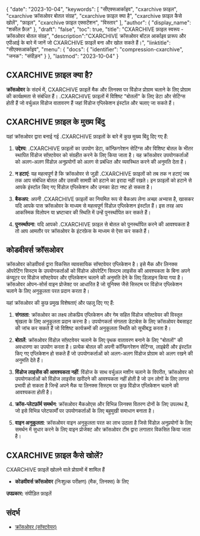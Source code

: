 {
"date": "2023-10-04",
  "keywords": [
"सीएक्सआर्काइव",
"cxarchive फ़ाइल",
"cxarchive क्रॉसओवर बोतल संग्रह",
"cxarchive फ़ाइल क्या है",
"cxarchive फ़ाइल कैसे खोलें",
"फ़ाइल",
"cxarchive फ़ाइल एक्सटेंशन",
"विस्तार"
],
  "author": {
"display_name": "शकील फ़ैज़"
},
"draft": "false",
"toc": true,
"title": "CXARCHIVE फ़ाइल स्वरूप - क्रॉसओवर बोतल संग्रह",
  "description":"CXARCHIVE क्रॉसओवर बॉटल आर्काइव प्रारूप और एपीआई के बारे में जानें जो CXARCHIVE फ़ाइलें बना और खोल सकते हैं।",
"linktitle": "सीएक्सआर्काइव",
  "menu": {
    "docs": {
      "identifier": "compression-cxarchive",
"जनक": "संपीड़न"
}
},
"lastmod": "2023-10-04"
}

## CXARCHIVE फ़ाइल क्या है?

**क्रॉसओवर** के संदर्भ में, CXARCHIVE फ़ाइलें मैक और लिनक्स पर विंडोज प्रोग्राम चलाने के लिए प्रोग्राम की कार्यक्षमता से संबंधित हैं। .CXARCHIVE फ़ाइलों में विशिष्ट "बोतलों" के लिए डेटा और सेटिंग्स होती हैं जो वर्चुअल विंडोज वातावरण हैं जहां विंडोज एप्लिकेशन इंस्टॉल और चलाए जा सकते हैं।

## CXARCHIVE फ़ाइल के मुख्य बिंदु

यहां क्रॉसओवर द्वारा बनाई गई .CXARCHIVE फ़ाइलों के बारे में कुछ मुख्य बिंदु दिए गए हैं:

1. **उद्देश्य**: .CXARCHIVE फ़ाइलों का उपयोग डेटा, कॉन्फ़िगरेशन सेटिंग्स और विशिष्ट बोतल के भीतर स्थापित विंडोज सॉफ़्टवेयर को संग्रहीत करने के लिए किया जाता है। यह क्रॉसओवर उपयोगकर्ताओं को अलग-अलग विंडोज़ अनुप्रयोगों को अलग से प्रबंधित और व्यवस्थित करने की अनुमति देता है।
    







2. **न हटाएं**: यह महत्वपूर्ण है कि क्रॉसओवर से जुड़ी .CXARCHIVE फ़ाइलों को तब तक न हटाएं जब तक आप संबंधित बोतल और उसकी सामग्री को हटाने का इरादा नहीं रखते। इन फ़ाइलों को हटाने से आपके इंस्टॉल किए गए विंडोज़ एप्लिकेशन और उनका डेटा नष्ट हो सकता है।
    







3. **बैकअप**: अपनी .CXARCHIVE फ़ाइलों का नियमित रूप से बैकअप लेना अच्छा अभ्यास है, खासकर यदि आपके पास क्रॉसओवर के माध्यम से महत्वपूर्ण विंडोज़ एप्लिकेशन इंस्टॉल हैं। इस तरह आप आकस्मिक विलोपन या भ्रष्टाचार की स्थिति में उन्हें पुनर्स्थापित कर सकते हैं।
    







4. **पुनर्स्थापना**: यदि आपको .CXARCHIVE फ़ाइल से बोतल को पुनर्स्थापित करने की आवश्यकता है तो आप आमतौर पर क्रॉसओवर के इंटरफ़ेस के माध्यम से ऐसा कर सकते हैं।

## कोडवीवर्स क्रॉसओवर

क्रॉसओवर कोडवीवर्स द्वारा विकसित व्यावसायिक सॉफ्टवेयर एप्लिकेशन है। इसे मैक और लिनक्स ऑपरेटिंग सिस्टम के उपयोगकर्ताओं को विंडोज ऑपरेटिंग सिस्टम लाइसेंस की आवश्यकता के बिना अपने कंप्यूटर पर विंडोज सॉफ्टवेयर और एप्लिकेशन चलाने की अनुमति देने के लिए डिज़ाइन किया गया है। क्रॉसओवर ओपन-सोर्स वाइन प्रोजेक्ट पर आधारित है जो यूनिक्स जैसे सिस्टम पर विंडोज एप्लिकेशन चलाने के लिए अनुकूलता परत प्रदान करता है।

यहां क्रॉसओवर की कुछ प्रमुख विशेषताएं और पहलू दिए गए हैं:

1. **संगतता**: क्रॉसओवर का लक्ष्य लोकप्रिय एप्लिकेशन और गेम सहित विंडोज सॉफ़्टवेयर की विस्तृत श्रृंखला के लिए अनुकूलता प्रदान करना है। उपयोगकर्ता संगतता डेटाबेस के लिए क्रॉसओवर वेबसाइट की जांच कर सकते हैं जो विशिष्ट कार्यक्रमों की अनुकूलता स्थिति को सूचीबद्ध करता है।
    







2. **बोतलें**: क्रॉसओवर विंडोज़ सॉफ़्टवेयर चलाने के लिए पृथक वातावरण बनाने के लिए "बोतलों" की अवधारणा का उपयोग करता है। प्रत्येक बोतल की अपनी कॉन्फ़िगरेशन सेटिंग्स, लाइब्रेरी और इंस्टॉल किए गए एप्लिकेशन हो सकते हैं जो उपयोगकर्ताओं को अलग-अलग विंडोज प्रोग्राम को अलग रखने की अनुमति देते हैं।
    







3. **विंडोज लाइसेंस की आवश्यकता नहीं**: विंडोज के साथ वर्चुअल मशीन चलाने के विपरीत, क्रॉसओवर को उपयोगकर्ताओं को विंडोज लाइसेंस खरीदने की आवश्यकता नहीं होती है जो उन लोगों के लिए लागत प्रभावी हो सकता है जिन्हें अपने मैक या लिनक्स सिस्टम पर कुछ विंडोज एप्लिकेशन चलाने की आवश्यकता होती है।
    







4. **क्रॉस-प्लेटफ़ॉर्म समर्थन**: क्रॉसओवर मैकओएस और विभिन्न लिनक्स वितरण दोनों के लिए उपलब्ध है, जो इसे विभिन्न प्लेटफार्मों पर उपयोगकर्ताओं के लिए बहुमुखी समाधान बनाता है।
    







5. **वाइन अनुकूलता**: क्रॉसओवर वाइन अनुकूलता परत का लाभ उठाता है जिसे विंडोज़ अनुप्रयोगों के लिए समर्थन में सुधार करने के लिए वाइन प्रोजेक्ट और क्रॉसओवर टीम द्वारा लगातार विकसित किया जाता है।

## CXARCHIVE फ़ाइल कैसे खोलें?

CXARCHIVE फ़ाइलें खोलने वाले प्रोग्रामों में शामिल हैं

- **कोडवीवर्स क्रॉसओवर** (निःशुल्क परीक्षण) (मैक, लिनक्स) के लिए

**उपप्रकार:** संपीड़ित फ़ाइलें

## संदर्भ
* [क्रॉसओवर (सॉफ्टवेयर)](https://en.wikipedia.org/wiki/CrossOver_(सॉफ्टवेयर))

